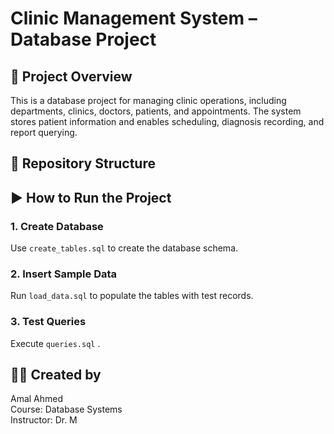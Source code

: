 # Clinic Management System – Database Project

## 📌 Project Overview
This is a database project for managing clinic operations, including departments, clinics, doctors, patients, and appointments. The system stores patient information and enables scheduling, diagnosis recording, and report querying.

## 📁 Repository Structure


## ▶️ How to Run the Project

### 1. Create Database
Use `create_tables.sql` to create the database schema.

### 2. Insert Sample Data
Run `load_data.sql` to populate the tables with test records.

### 3. Test Queries
Execute `queries.sql` .


## 🙋‍♀️ Created by
Amal Ahmed  
Course: Database Systems  
Instructor: Dr. M


